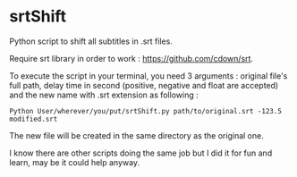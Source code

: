 # srtShift
Python script to shift all subtitles in .srt files.  

Require srt library in order to work : https://github.com/cdown/srt.  

To execute the script in your terminal, you need 3 arguments : original file's full path, delay time in second (positive, negative and float are accepted) and the new name with .srt extension as following :   

``Python User/wherever/you/put/srtShift.py path/to/original.srt -123.5 modified.srt``

The new file will be created in the same directory as the original one. 

I know there are other scripts doing the same job but I did it for fun and learn, may be it could help anyway. 

